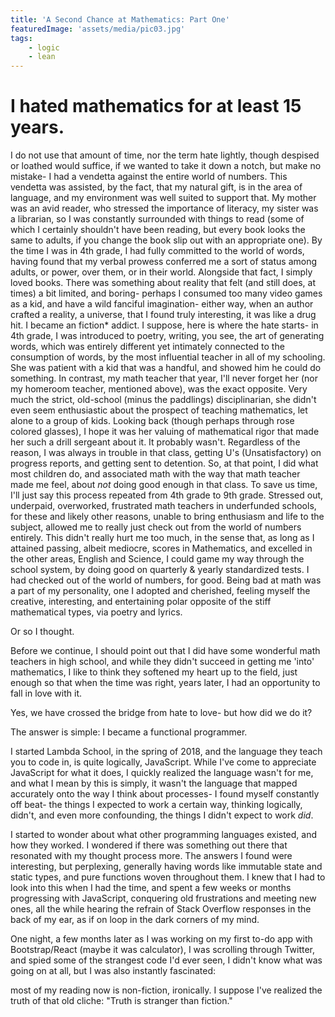 ```yaml
---
title: 'A Second Chance at Mathematics: Part One' 
featuredImage: 'assets/media/pic03.jpg'
tags:
    - logic
    - lean
---
```


# I hated mathematics for at least 15 years.
I do not use that amount of time, nor the term hate lightly, though despised or loathed would suffice, if we wanted to take it down a notch, but make no mistake- I had a vendetta against the entire world of numbers. This vendetta was assisted, by the fact, that my natural gift, is in the area of language, and my environment was well suited to support that. My mother was an avid reader, who stressed the importance of literacy, my sister was a librarian, so I was constantly surrounded with things to read (some of which I certainly shouldn't have been reading, but every book looks the same to adults, if you change the book slip out with an appropriate one).
By the time I was in 4th grade, I had fully committed to the world of words, having found that my verbal prowess conferred me a sort of status among adults, or power, over them, or in their world. Alongside that fact, I simply loved books. There was something about reality that felt (and still does, at times) a bit limited, and boring- perhaps I consumed too many video games as a kid, and have a wild fanciful imagination- either way, when an author crafted a reality, a universe, that I found truly interesting, it was like a drug hit. I became an fiction* addict.
I suppose, here is where the hate starts- in 4th grade, I was introduced to poetry, writing, you see, the art of generating words, which was entirely different yet intimately connected to the consumption of words, by the most influential teacher in all of my schooling. She was patient with a kid that was a handful, and showed him he could do something.  In contrast, my math teacher that year, I'll never forget her (nor my homeroom teacher, mentioned above), was the exact opposite. Very much the strict, old-school (minus the paddlings) disciplinarian, she didn't even seem enthusiastic about the prospect of teaching mathematics, let alone to a group of kids. Looking back (though perhaps through rose colored glasses), I hope it was her valuing of mathematical rigor that made her such a drill sergeant about it. It probably wasn't. Regardless of the reason, I was always in trouble in that class, getting U's (Unsatisfactory) on progress reports, and getting sent to detention. So, at that point, I did what most children do, and associated math with the way that math teacher made me feel, about *not* doing good enough in that class. To save us time, I'll just say this process repeated from 4th grade to 9th grade. Stressed out, underpaid, overworked, frustrated math teachers in underfunded schools, for these and likely other reasons, unable to bring enthusiasm and life to the subject, allowed me to really just check out from the world of numbers entirely. This didn't really hurt me too much, in the sense that, as long as I attained passing, albeit mediocre, scores in Mathematics, and excelled in the other areas, English and Science, I could game my way through the school system, by doing good on quarterly & yearly standardized tests. I had checked out of the world of numbers, for good. Being bad at math was a part of my personality, one I adopted and cherished, feeling myself the creative, interesting, and entertaining polar opposite of the stiff mathematical types, via poetry and lyrics.

Or so I thought.

Before we continue, I should point out that I did have some wonderful math teachers in high school, and while they didn't succeed in getting me 'into' mathematics, I like to think they softened my heart up to the field, just enough so that when the time was right, years later, I had an opportunity to fall in love with it.

Yes, we have crossed the bridge from hate to love- but how did we do it?

The answer is simple: I became a functional programmer.

I started Lambda School, in the spring of 2018, and the language they teach you to code in, is quite logically, JavaScript. While I've come to appreciate JavaScript for what it does, I quickly realized the language wasn't for me, and what I mean by this is simply, it wasn't the language that mapped accurately onto the way I think about processes- I found myself constantly off beat- the things I expected to work a certain way, thinking logically, didn't, and even more confounding, the things I didn't expect to work *did*.

I started to wonder about what other programming languages existed, and how they worked. I wondered if there was something out there that resonated with my thought process more. The answers I found were interesting, but perplexing, generally having words like immutable state and static types, and pure functions woven throughout them. I knew that I had to look into this when I had the time, and spent a few weeks or months progressing with JavaScript, conquering old frustrations and meeting new ones, all the while hearing the refrain of Stack Overflow responses in the back of my ear, as if on loop in the dark corners of my mind.

One night, a few months later as I was working on my first to-do app with Bootstrap/React (maybe it was calculator), I was scrolling through Twitter, and spied some of the strangest code I'd ever seen, I didn't know what was going on at all, but I was also instantly fascinated:

most of my reading now is non-fiction, ironically. I suppose I've realized the truth of that old cliche: "Truth is stranger than fiction."
